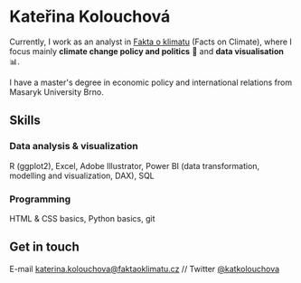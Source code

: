 # Kateřina Kolouchová

Currently, I work as an analyst in [Fakta o klimatu](https://faktaoklimatu.cz) (Facts on Climate), where I focus mainly **climate change policy and politics** 🌱 and **data visualisation** 📊.

I have a master's degree in economic policy and international relations from Masaryk University Brno.

## Skills

### Data analysis & visualization

R (ggplot2), Excel, Adobe Illustrator, Power BI (data transformation, modelling and visualization, DAX), SQL

### Programming

HTML & CSS basics, Python basics, git

## Get in touch

E-mail [katerina.kolouchova@faktaoklimatu.cz](katerina.kolouchova@faktaoklimatu.cz) // Twitter [@katkolouchova](https://twitter.com/katkolouchova)

